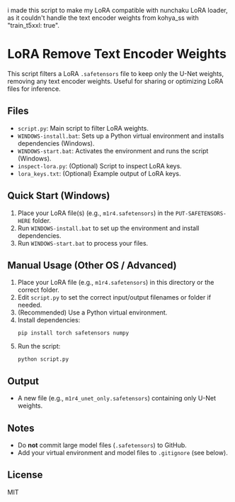 i made this script to make my LoRA compatible with nunchaku LoRA loader, as it couldn't handle the text encoder weights from kohya_ss with "train_t5xxl: true".

# LoRA Remove Text Encoder Weights

This script filters a LoRA `.safetensors` file to keep only the U-Net weights, removing any text encoder weights. Useful for sharing or optimizing LoRA files for inference.

## Files
- `script.py`: Main script to filter LoRA weights.
- `WINDOWS-install.bat`: Sets up a Python virtual environment and installs dependencies (Windows).
- `WINDOWS-start.bat`: Activates the environment and runs the script (Windows).
- `inspect-lora.py`: (Optional) Script to inspect LoRA keys.
- `lora_keys.txt`: (Optional) Example output of LoRA keys.

## Quick Start (Windows)
1. Place your LoRA file(s) (e.g., `m1r4.safetensors`) in the `PUT-SAFETENSORS-HERE` folder.
2. Run `WINDOWS-install.bat` to set up the environment and install dependencies.
3. Run `WINDOWS-start.bat` to process your files.

## Manual Usage (Other OS / Advanced)
1. Place your LoRA file (e.g., `m1r4.safetensors`) in this directory or the correct folder.
2. Edit `script.py` to set the correct input/output filenames or folder if needed.
3. (Recommended) Use a Python virtual environment.
4. Install dependencies:
   ```pwsh
   pip install torch safetensors numpy
   ```
5. Run the script:
   ```pwsh
   python script.py
   ```

## Output
- A new file (e.g., `m1r4_unet_only.safetensors`) containing only U-Net weights.

## Notes
- Do **not** commit large model files (`.safetensors`) to GitHub.
- Add your virtual environment and model files to `.gitignore` (see below).

## License
MIT
